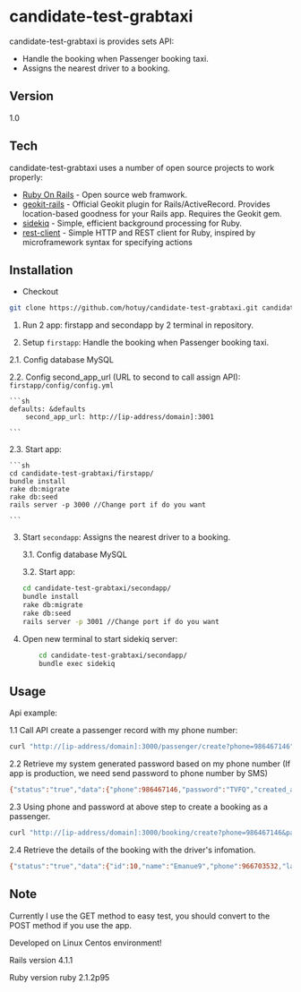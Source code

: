 candidate-test-grabtaxi
=========

candidate-test-grabtaxi is provides sets API:

  - Handle the booking when Passenger booking taxi.
  - Assigns the nearest driver to a booking.

Version
----

1.0

Tech
-----------

candidate-test-grabtaxi uses a number of open source projects to work properly:

* [Ruby On Rails] - Open source web framwork.
* [geokit-rails] - Official Geokit plugin for Rails/ActiveRecord. Provides location-based goodness for your Rails app. Requires the Geokit gem.
* [sidekiq] - Simple, efficient background processing for Ruby.
* [rest-client] - Simple HTTP and REST client for Ruby, inspired by microframework syntax for specifying actions

Installation
--------------

+ Checkout


```sh
git clone https://github.com/hotuy/candidate-test-grabtaxi.git candidate-test-grabtaxi

```

1. Run 2 app: firstapp and secondapp by 2 terminal in repository.

2. Setup `firstapp`: Handle the booking when Passenger booking taxi.

 2.1. Config database MySQL
 
 2.2. Config second_app_url (URL to second to call assign API): `firstapp/config/config.yml`

    ```sh
    defaults: &defaults
        second_app_url: http://[ip-address/domain]:3001

    ```
    
 2.3. Start app:
        
    ```sh
    cd candidate-test-grabtaxi/firstapp/
    bundle install
    rake db:migrate
    rake db:seed
    rails server -p 3000 //Change port if do you want
    
    ```

3. Start `secondapp`: Assigns the nearest driver to a booking.
    
    3.1. Config database MySQL
 
    3.2. Start app:
    
    ```sh
    cd candidate-test-grabtaxi/secondapp/
    bundle install
    rake db:migrate
    rake db:seed
    rails server -p 3001 //Change port if do you want
    
    ```
4. Open new terminal to start sidekiq server:
    ```sh
        cd candidate-test-grabtaxi/secondapp/
        bundle exec sidekiq
    
    ```

Usage
--------------
Api example:

1.1 Call API create a passenger record with my phone number:


```sh
curl "http://[ip-address/domain]:3000/passenger/create?phone=986467146"

```
    
    
2.2 Retrieve my system generated password based on my phone number (If app is production, we need send password to phone number by SMS)

```sh
{"status":"true","data":{"phone":986467146,"password":"TVFQ","created_at":"2014-06-12T10:32:55.195Z","updated_at":"2014-06-12T10:32:55.195Z"}}

```
    
2.3 Using phone and password at above step to create a booking as a passenger.
    
```sh
curl "http://[ip-address/domain]:3000/booking/create?phone=986467146&password=TVFQ"

```
    
2.4 Retrieve the details of the booking with the driver's infomation.
    
```sh
{"status":"true","data":{"id":10,"name":"Emanue9","phone":966703532,"lat":10.760067,"long":106.66273,"created_at":"2014-06-12T08:05:51.000Z","updated_at":"2014-06-12T08:05:51.000Z"}}

```

Note
--------------
Currently I use the GET method to easy test, you should convert to the POST method if you use the app.

Developed on Linux Centos environment!

Rails version 4.1.1

Ruby version ruby 2.1.2p95

[Ruby On Rails]:http://rubyonrails.org/
[geokit-rails]:https://github.com/geokit/geokit-rails
[sidekiq]:http://sidekiq.org/
[rest-client]:https://github.com/rest-client/rest-client
